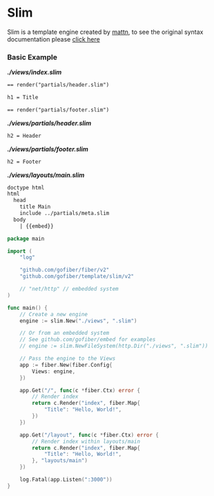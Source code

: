 # Slim

Slim is a template engine created by [mattn](https://github.com/mattn/go-slim), to see the original syntax documentation please [click here](https://rubydoc.info/gems/slim/frames)

### Basic Example

_**./views/index.slim**_
```html
== render("partials/header.slim")

h1 = Title

== render("partials/footer.slim")
```
_**./views/partials/header.slim**_
```html
h2 = Header
```
_**./views/partials/footer.slim**_
```html
h2 = Footer
```
_**./views/layouts/main.slim**_
```html
doctype html
html
  head
    title Main
    include ../partials/meta.slim
  body
    | {{embed}}
```

```go
package main

import (
	"log"

	"github.com/gofiber/fiber/v2"
	"github.com/gofiber/template/slim/v2"

	// "net/http" // embedded system
)

func main() {
	// Create a new engine
	engine := slim.New("./views", ".slim")

	// Or from an embedded system
	// See github.com/gofiber/embed for examples
	// engine := slim.NewFileSystem(http.Dir("./views", ".slim"))

	// Pass the engine to the Views
	app := fiber.New(fiber.Config{
		Views: engine,
	})

	app.Get("/", func(c *fiber.Ctx) error {
		// Render index
		return c.Render("index", fiber.Map{
			"Title": "Hello, World!",
		})
	})

	app.Get("/layout", func(c *fiber.Ctx) error {
		// Render index within layouts/main
		return c.Render("index", fiber.Map{
			"Title": "Hello, World!",
		}, "layouts/main")
	})

	log.Fatal(app.Listen(":3000"))
}

```
